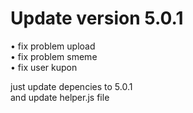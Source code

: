 # Update version 5.0.1
• fix problem upload<br>
• fix problem smeme<br>
• fix user kupon<br>

just update depencies to 5.0.1<br>
and update helper.js file<br>

